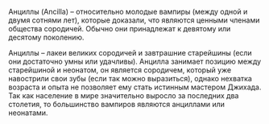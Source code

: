 Анциллы (Ancilla) – относительно молодые вампиры (между одной и двумя сотнями лет), которые доказали, что являются ценными членами общества cородичей. Обычно они принадлежат к девятому или десятому поколению.

Анциллы – лакеи великих сородичей и завтрашние старейшины (если они достаточно умны или удачливы). Анцилла занимает позицию между старейшиной и неонатом, он является сородичем, который уже навострили свои зубы (если так можно выразиться), однако нехватка возраста и опыта не позволяет ему стать истинным мастером Джихада. Так как население в мире значительно выросло за последних два столетия, то большинство вампиров являются анциллами или неонатами.